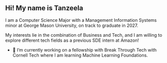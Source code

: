 ## Hi! My name is Tanzeela

I am a Computer Science Major with a Management Information Systems minor at George Mason University, on track to graduate in 2027.

My interests lie in the combination of Business and Tech, and I am willing to explore different tech fields as a previous SDE intern at Amazon!

- 🔭 I’m currently working on a fellowship with Break Through Tech with Cornell Tech where I am learning Machine Learning Foundations.

<!--


- 🌱 I’m currently learning ...
- 👯 I’m looking to collaborate on ...
- 🤔 I’m looking for help with ...
- 💬 Ask me about ...
- 📫 How to reach me: ...
- 😄 Pronouns: ...
- ⚡ Fun fact: ...
-->
